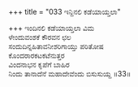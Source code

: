 +++
title = "033 ಇನ್ದಿನಲಿ ಕಡೆಯಾಯ್ತಲಾ"

+++
ಇಂದಿನಲಿ ಕಡೆಯಾಯ್ತಲಾ ವಿಮ  
ಳೇಂದುವಂಶಕೆ ಕೌರವನ ಛಲ  
ಸಂದುದಿನ್ನಹಿತಾವನೀಶರಿಗಾಯ್ತು ಪರಿತೋಷ    
ಕೊಂದರಾರಕಟಕಟೆನುತ್ತರ   
ವಿಂದನಾಭನ ಕೃಪೆಗೆ ಬಾಹಿರ  
ನಿಂದು ತಾನಾದೆನೆ ಮಹಾದೇವೆಂದು ಬಿಸುಸುಯ್ದ      ॥33॥